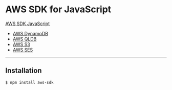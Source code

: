 # AWS SDK for JavaScript

[AWS SDK JavaScript](https://docs.aws.amazon.com/AWSJavaScriptSDK/latest/index.html)

* [AWS DynamoDB](./dynamodb-js.md)
* [AWS QLDB](./qldb-js.md)
* [AWS S3](./s3-js.md)
* [AWS SES](./ses-js.md)

---

## Installation

```bash
$ npm install aws-sdk
```
